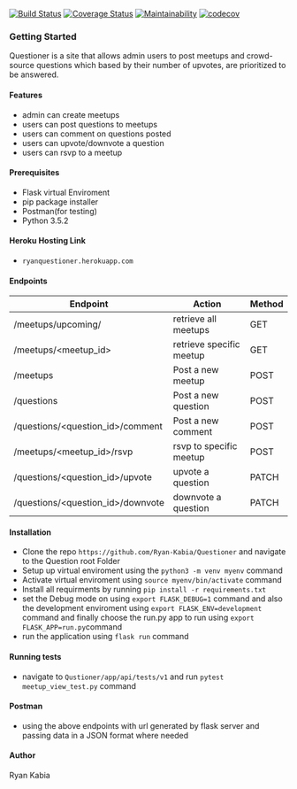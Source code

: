 [![Build Status](https://travis-ci.org/Ryan-Kabia/Questioner.svg?branch=develop)](https://travis-ci.org/Ryan-Kabia/Questioner)    [![Coverage Status](https://coveralls.io/repos/github/Ryan-Kabia/Questioner/badge.svg?branch=develop)](https://coveralls.io/github/Ryan-Kabia/Questioner?branch=develop)  [![Maintainability](https://api.codeclimate.com/v1/badges/435a872e73e87002819d/maintainability)](https://codeclimate.com/github/Ryan-Kabia/Questioner/maintainability)
[![codecov](https://codecov.io/gh/Ryan-Kabia/Questioner/branch/develop/graph/badge.svg)](https://codecov.io/gh/Ryan-Kabia/Questioner)

### Getting Started

Questioner is a site that allows admin users to post meetups and crowd-source questions
which based by their number of upvotes, are prioritized to be answered.  

#### Features
* admin can create meetups
* users can post questions to meetups
* users can comment on questions posted
* users can upvote/downvote a question
* users can rsvp to a meetup

#### Prerequisites 
* Flask virtual Enviroment
* pip package installer
* Postman(for testing)
* Python 3.5.2

#### Heroku Hosting Link
* `ryanquestioner.herokuapp.com`

#### Endpoints

Endpoint       | Action       | Method |
------------- | ------------- | ---------------
/meetups/upcoming/ | retrieve all meetups | GET |
/meetups/<meetup_id> | retrieve specific meetup | GET |
/meetups | Post a new meetup | POST |
/questions | Post a new question | POST |
/questions/<question_id>/comment | Post a new comment | POST |
/meetups/<meetup_id>/rsvp | rsvp to specific meetup | POST |
/questions/<question_id>/upvote | upvote a question | PATCH |
/questions/<question_id>/downvote | downvote a question | PATCH |

#### Installation
* Clone the repo `https://github.com/Ryan-Kabia/Questioner` and navigate to the Question root Folder
* Setup up virtual enviroment using the `python3 -m venv myenv` command
* Activate virtual enviroment using `source myenv/bin/activate` command
* Install all requirments by running `pip install -r requirements.txt`
* set the Debug mode on using `export FLASK_DEBUG=1` command and also the development enviroment using `export FLASK_ENV=development` command and finally choose the run.py app to run using `export FLASK_APP=run.py`command
* run the application using `flask run` command

#### Running tests
* navigate to `Qustioner/app/api/tests/v1` and run `pytest meetup_view_test.py` command

#### Postman
* using the above endpoints with url generated by flask server and passing data in a JSON format where needed

#### Author
Ryan Kabia






